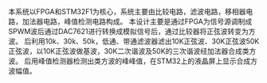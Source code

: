 本系统以FPGA和STM32F1为核心，系统主要由比较电路，滤波电路，移相器电路，加法器电路，峰值检测电路构成。
本设计主要是通过FPGA为信号源调制成SPWM波后通过DAC7621进行转换成模拟信号后，通过比较器将正弦波转变为方波。
后利用10k、30k、50k，低通、带通滤波器滤出10K正弦波、30K正弦波50K正弦波，以10K正弦波做基波，30K二次谐波及50K的三次谐波经加法器合成类方波。
后用峰值检测器检测出类方波的峰峰值，在STM32上的液晶屏上显示合成方波幅值。
